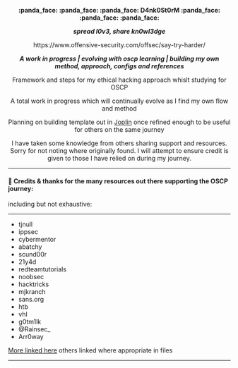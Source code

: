 <p align="center">
 <b>:panda_face: :panda_face: :panda_face: D4nk0St0rM :panda_face: :panda_face: :panda_face: </b>
</p>
<p align="center">
     <i><b>spread l0v3, share kn0wl3dge</b></i>

</p>
<p align="center">
https://www.offensive-security.com/offsec/say-try-harder/
</p>
<p align="center"><b><i> A work in progress | evolving with oscp learning | building my own method, approach, configs and references
</p></b></i>

<p align="center">
Framework and steps for my ethical hacking approach whislt studying for OSCP
</p>
<p align="center">
A total work in progress which will continually evolve as I find my own flow and method
</p>
<p align="center">
 Planning on building template out in <a href="https://joplinapp.org/">Joplin</a> once refined enough to be useful for others on the same journey
 </p>

<p align="center">
I have taken some knowledge from others sharing support and resources.
Sorry for not noting where originally found.
I will attempt to ensure credit is given to those I have relied on during my journey.
</p>

* * *
#### :panda_face: Credits & thanks for the many resources out there supporting the OSCP journey:
including but not exhaustive:
* * *
- tjnull
- ippsec
- cybermentor
- abatchy
- scund00r
- 21y4d
- redteamtutorials
- noobsec
- hacktricks
- mjkranch
- sans.org
- htb
- vhl
- g0tm1lk
- @Rainsec_
- Arr0way

[More linked here](https://github.com/D4nk0St0rM/oscp_ethical_hacking/blob/main/999_general_links_resources.md)
others linked where appropriate in files

* * *


